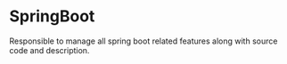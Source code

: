 # SpringBoot
Responsible to manage all spring boot related features along with source code and description.
